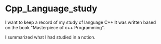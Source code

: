 # Cpp_Language_study
I want to keep a record of my study of language C++ It was written based on the book "Masterpiece of c++ Programming".

I summarized what I had studied in a notion.

